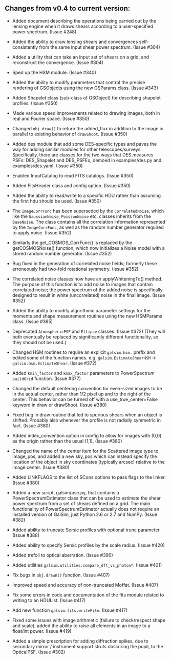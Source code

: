 Changes from v0.4 to current version:
------------------------------------

* Added document describing the operations being carried out by the lensing engine when it draws
  shears according to a user-specified power spectrum. (Issue #248)

* Added the ability to draw lensing shears and convergences self-consistently
  from the same input shear power spectrum. (Issue #304)

* Added a utility that can take an input set of shears on a grid, and
  reconstruct the convergence. (Issue #304)

* Sped up the HSM module. (Issue #340)

* Added the ability to modify parameters that control the precise rendering of GSObjects using the
  new GSParams class. (Issue #343)

* Added Shapelet class (sub-class of GSObject) for describing shapelet profiles. (Issue #350)

* Made various speed improvements related to drawing images, both in real and Fourier space. 
  (Issue #350)

* Changed `obj.draw()` to return the added_flux in addition to the image in parallel to existing
  behavior of `drawShoot`. (Issue #350)

* Added des module that add some DES-specific types and paves the way for adding similar modules
  for other telescopes/surveys.  Specifically, there are classes for the two ways that DES measures
  PSFs: DES_Shapelet and DES_PSFEx, demoed in examples/des.py and examples/des.yaml. (Issue #350)

* Enabled InputCatalog to read FITS catalogs. (Issue #350)

* Added FitsHeader class and config option. (Issue #350)

* Added the ability to read/write to a specific HDU rather than assuming the first hdu should 
  be used. (Issue #350)

* The `ImageCorrFunc` has been superseded by the `CorrelatedNoise`, which like the `GaussianNoise`,
  `PoissonNoise` etc. classes inherits from the `BaseNoise`.  The class contains all the correlation
  information represented by the `ImageCorrFunc`, as well as the random number generator required
  to apply noise. (Issue #352)

* Similarly the get_COSMOS_CorrFunc() is replaced by the getCOSMOSNoise() function, which now
  initializes a Noise model with a stored random number generator. (Issue #352)

* Bug fixed in the generation of correlated noise fields; formerly these erroneously had
  two-fold rotational symmetry. (Issue #352)

* The correlated noise classes now have an applyWhiteningTo() method.  The purpose of this
  function is to add noise to images that contain correlated noise; the power spectrum of the added 
  noise is specifically designed to result in white (uncorrelated) noise in the final image.
  (Issue #352)

* Added the ability to modify algorithmic parameter settings for the moments and shape measurement
  routines using the new HSMParams class. (Issue #365)

* Deprecated `AtmosphericPSF` and `Ellipse` classes. (Issue #372)  (They will both eventually be
  replaced by significantly different functionality, so they should not be used.)

* Changed HSM routines to require an explicit `galsim.hsm.` prefix and edited some of the 
  function names.  e.g. `galsim.EstimateShearHSM` -> `galsim.hsm.EstimateShear`. (Issue #372)

* Added `kmin_factor` and `kmax_factor` parameters to PowerSpectrum `buildGrid` function. 
  (Issue #377)

* Changed the default centering convention for even-sized images to be in the actual center, 
  rather than 1/2 pixel up and to the right of the center.  This behavior can be turned off with
  a use_true_center=False keyword in draw or drawShoot. (Issue #380)

* Fixed bug in draw routine that led to spurious shears when an object is shifted.  Probably also
  whenever the profile is not radially symmetric in fact. (Issue #380)

* Added index_convention option in config to allow for images with (0,0) as the origin rather
  than the usual (1,1). (Issue #380)

* Changed the name of the center item for the Scattered image type to image_pos, and added a
  new sky_pos which can instead specify the location of the object in sky coordinates (typically 
  arcsec) relative to the image center. (Issue #380)

* Added LINKFLAGS to the list of SCons options to pass flags to the linker. (Issue #380)

* Added a new script, galsim/pse.py, that contains a PowerSpectrumEstimator class that can be used
  to estimate the shear power spectrum from a set of shears defined on a grid.  The main
  functionality of PowerSpectrumEstimator actually does not require an installed version of GalSim,
  just Python 2.6 or 2.7 and NumPy. (Issue #382)

* Added ability to truncate Sersic profiles with optional trunc parameter. (Issue #388)

* Added ability to specify Sersic profiles by the scale radius. (Issue #420)

* Added trefoil to optical aberration. (Issue #390)

* Added utilities `galsim.utilities.compare_dft_vs_photon*`. (Issue #401)

* Fix bugs in `obj.drawK()` function. (Issue #407)

* Improved speed and accuracy of non-truncated Moffat. (Issue #407)

* Fix some errors in code and documentation of the fits module related to writing to an HDUList.
  (Issue #417)

* Add new function `galsim.fits.writeFile`. (Issue #417)

* Fixed some issues with image arithmetic (failure to check/respect shape and scale), added the
  ability to raise all elements in an image to a float/int power. (Issue #419)

* Added a simple prescription for adding diffraction spikes, due to secondary mirror / instrument
  support struts obscuring the pupil, to the OpticalPSF. (Issue #302)
